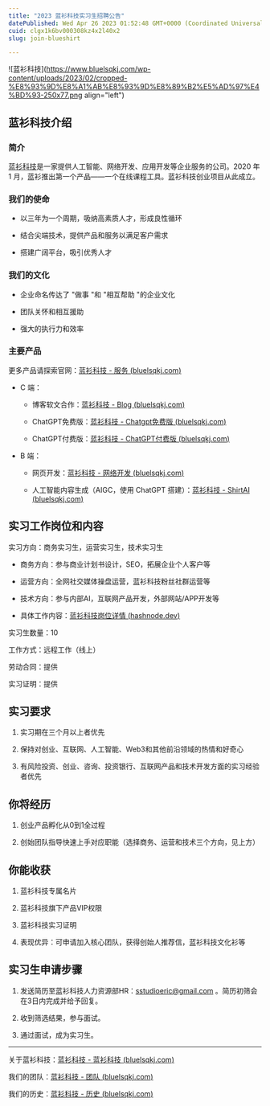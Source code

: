 ```yaml
---
title: "2023 蓝衫科技实习生招聘公告"
datePublished: Wed Apr 26 2023 01:52:48 GMT+0000 (Coordinated Universal Time)
cuid: clgx1k6bv000308kz4x2l40x2
slug: join-blueshirt

---
```


![蓝衫科技](https://www.bluelsqkj.com/wp-content/uploads/2023/02/cropped-%E8%93%9D%E8%A1%AB%E8%93%9D%E8%89%B2%E5%AD%97%E4%BD%93-250x77.png align="left")

## 蓝衫科技介绍

### 简介

[蓝衫科技](https://www.bluelsqkj.com/zh_cn/)是一家提供人工智能、网络开发、应用开发等企业服务的公司。2020 年 1 月，蓝衫推出第一个产品——一个在线课程工具。蓝衫科技创业项目从此成立。

### **我们的使命**

* 以三年为一个周期，吸纳高素质人才，形成良性循环
    
* 结合尖端技术，提供产品和服务以满足客户需求
    
* 搭建广阔平台，吸引优秀人才
    

### **我们的文化**

* 企业命名传达了 "做事 "和 "相互帮助 "的企业文化
    
* 团队关怀和相互援助
    
* 强大的执行力和效率
    

### **主要产品**

更多产品请探索官网：[蓝衫科技 - 服务 (](https://www.bluelsqkj.com/zh_cn/%E6%9C%8D%E5%8A%A1/)[bluelsqkj.com](http://bluelsqkj.com)[)](https://www.bluelsqkj.com/zh_cn/%E6%9C%8D%E5%8A%A1/)

* C 端：
    
    * 博客软文合作：[蓝衫科技 - Blog (](https://www.bluelsqkj.com/blog)[bluelsqkj.com](http://bluelsqkj.com)[)](https://www.bluelsqkj.com/blog)
        
    * ChatGPT免费版：[蓝衫科技 - Chatgpt免费版 (](https://www.bluelsqkj.com/chatgptbuild)[bluelsqkj.com](http://bluelsqkj.com)[)](https://www.bluelsqkj.com/chatgptbuild)
        
    * ChatGPT付费版：[蓝衫科技 - ChatGPT付费版 (](https://www.bluelsqkj.com/chatgptpaid)[bluelsqkj.com](http://bluelsqkj.com)[)](https://www.bluelsqkj.com/chatgptpaid)
        
* B 端：
    
    * 网页开发：[蓝衫科技 - 网络开发 (](https://www.bluelsqkj.com/zh_cn/%E7%BD%91%E7%BB%9C%E5%BC%80%E5%8F%91)[bluelsqkj.com](http://bluelsqkj.com)[)](https://www.bluelsqkj.com/zh_cn/%E7%BD%91%E7%BB%9C%E5%BC%80%E5%8F%91)
        
    * 人工智能内容生成（AIGC，使用 ChatGPT 搭建）：[蓝衫科技 - ShirtAI (](https://www.bluelsqkj.com/zh_cn/%e7%87%95%e9%ba%a6)[bluelsqkj.com](http://bluelsqkj.com)[)](https://www.bluelsqkj.com/zh_cn/%e7%87%95%e9%ba%a6)
        

## 实习工作岗位和内容

实习方向：商务实习生，运营实习生，技术实习生

* 商务方向：参与商业计划书设计，SEO，拓展企业个人客户等
    
* 运营方向：全网社交媒体操盘运营，蓝衫科技粉丝社群运营等
    
* 技术方向：参与内部AI，互联网产品开发，外部网站/APP开发等
    
* 具体工作内容：[蓝衫科技岗位详情 (](https://ericji.hashnode.dev/blueshirt-jobs)[hashnode.dev](http://hashnode.dev)[)](https://ericji.hashnode.dev/blueshirt-jobs)
    

实习生数量：10

工作方式：远程工作（线上）

劳动合同：提供

实习证明：提供

## 实习要求

1. 实习期在三个月以上者优先
    
2. 保持对创业、互联网、人工智能、Web3和其他前沿领域的热情和好奇心
    
3. 有风险投资、创业、咨询、投资银行、互联网产品和技术开发方面的实习经验者优先
    

## 你将经历

1. 创业产品孵化从0到1全过程
    
2. 创始团队指导快速上手对应职能（选择商务、运营和技术三个方向，见上方）
    

## 你能收获

1. 蓝衫科技专属名片
    
2. 蓝衫科技旗下产品VIP权限
    
3. 蓝衫科技实习证明
    
4. 表现优异：可申请加入核心团队，获得创始人推荐信，蓝衫科技文化衫等
    

## 实习生申请步骤

1. 发送简历至蓝衫科技人力资源部HR：sstudioeric@gmail.com 。简历初筛会在3日内完成并给予回复。
    
2. 收到筛选结果，参与面试。
    
3. 通过面试，成为实习生。
    

---

关于蓝衫科技：[蓝衫科技 - 蓝衫科技 (](https://www.bluelsqkj.com/zh_cn/)[bluelsqkj.com](http://bluelsqkj.com)[)](https://www.bluelsqkj.com/zh_cn/)

我们的团队：[蓝衫科技 - 团队 (](https://www.bluelsqkj.com/zh_cn/%E6%88%91%E4%BB%AC%E7%9A%84%E5%9B%A2%E9%98%9F)[bluelsqkj.com](http://bluelsqkj.com)[)](https://www.bluelsqkj.com/zh_cn/%E6%88%91%E4%BB%AC%E7%9A%84%E5%9B%A2%E9%98%9F)

我们的历史：[蓝衫科技 - 历史 (](https://www.bluelsqkj.com/zh_cn/%e5%8e%86%e5%8f%b2)[bluelsqkj.com](http://bluelsqkj.com)[)](https://www.bluelsqkj.com/zh_cn/%e5%8e%86%e5%8f%b2)